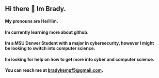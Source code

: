 ## Hi there 👋 Im Brady. 
#### My pronouns are He/Him.
#### Im currently learning more about github.
#### Im a MSU Denver Student with a major in cybersecurity, however I might be looking to switch into computer science.
#### Im looking for help on how to get more into cyber and computer science.
#### You can reach me at bradykempf5@gmail.com.

<!--
**BradyKempf/BradyKempf** is a ✨ _special_ ✨ repository because its `README.md` (this file) appears on your GitHub profile.

Here are some ideas to get you started:

- 🔭 I’m currently working on ...
- 🌱 I’m currently learning ...
- 👯 I’m looking to collaborate on ...
- 🤔 I’m looking for help with ...
- 💬 Ask me about ...
- 📫 How to reach me: ...
- 😄 Pronouns: ...
- ⚡ Fun fact: ...
-->
